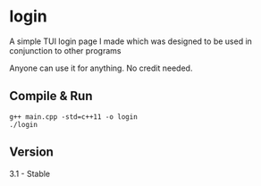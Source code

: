 # login
A simple TUI login page I made which was designed to be used in conjunction to other programs

Anyone can use it for anything.
No credit needed.

## Compile & Run

```
g++ main.cpp -std=c++11 -o login
./login
```

## Version
3.1 - Stable
